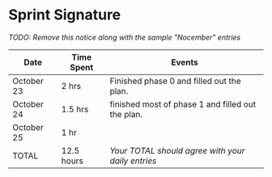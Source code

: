 # Sprint Signature

*TODO: Remove this notice along with the sample "Nocember" entries*

| Date        | Time Spent | Events
|-------------|------------|--------------------
| October 23  | 2 hrs      | Finished phase 0 and filled out the plan. 
| October 24  | 1.5 hrs    | finished most of phase 1 and filled out the plan. 
| October 25  | 1 hr       | 
| TOTAL       | 12.5 hours | *Your TOTAL should agree with your daily entries*
